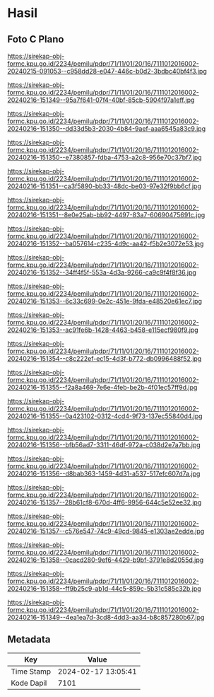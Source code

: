 # Hasil

## Foto C Plano

https://sirekap-obj-formc.kpu.go.id/2234/pemilu/pdpr/71/11/01/20/16/7111012016002-20240215-091053--c958dd28-e047-446c-b0d2-3bdbc40bf4f3.jpg

https://sirekap-obj-formc.kpu.go.id/2234/pemilu/pdpr/71/11/01/20/16/7111012016002-20240216-151349--95a7f641-07f4-40bf-85cb-5904f97a1eff.jpg

https://sirekap-obj-formc.kpu.go.id/2234/pemilu/pdpr/71/11/01/20/16/7111012016002-20240216-151350--dd33d5b3-2030-4b84-9aef-aaa6545a83c9.jpg

https://sirekap-obj-formc.kpu.go.id/2234/pemilu/pdpr/71/11/01/20/16/7111012016002-20240216-151350--e7380857-fdba-4753-a2c8-956e70c37bf7.jpg

https://sirekap-obj-formc.kpu.go.id/2234/pemilu/pdpr/71/11/01/20/16/7111012016002-20240216-151351--ca3f5890-bb33-48dc-be03-97e32f9bb6cf.jpg

https://sirekap-obj-formc.kpu.go.id/2234/pemilu/pdpr/71/11/01/20/16/7111012016002-20240216-151351--8e0e25ab-bb92-4497-83a7-60690475691c.jpg

https://sirekap-obj-formc.kpu.go.id/2234/pemilu/pdpr/71/11/01/20/16/7111012016002-20240216-151352--ba057614-c235-4d9c-aa42-f5b2e3072e53.jpg

https://sirekap-obj-formc.kpu.go.id/2234/pemilu/pdpr/71/11/01/20/16/7111012016002-20240216-151352--34ff4f5f-553a-4d3a-9266-ca9c9f4f8f36.jpg

https://sirekap-obj-formc.kpu.go.id/2234/pemilu/pdpr/71/11/01/20/16/7111012016002-20240216-151353--6c33c699-0e2c-451e-9fda-e48520e61ec7.jpg

https://sirekap-obj-formc.kpu.go.id/2234/pemilu/pdpr/71/11/01/20/16/7111012016002-20240216-151353--ac91fe6b-1428-4463-b458-e115ecf980f9.jpg

https://sirekap-obj-formc.kpu.go.id/2234/pemilu/pdpr/71/11/01/20/16/7111012016002-20240216-151354--c8c222ef-ec15-4d3f-b772-db0996488f52.jpg

https://sirekap-obj-formc.kpu.go.id/2234/pemilu/pdpr/71/11/01/20/16/7111012016002-20240216-151355--f2a8a469-7e6e-4feb-be2b-4f01ec57ff9d.jpg

https://sirekap-obj-formc.kpu.go.id/2234/pemilu/pdpr/71/11/01/20/16/7111012016002-20240216-151355--0a423102-0312-4cd4-9f73-137ec55840d4.jpg

https://sirekap-obj-formc.kpu.go.id/2234/pemilu/pdpr/71/11/01/20/16/7111012016002-20240216-151356--bfb56ad7-3311-46df-972a-c038d2e7a7bb.jpg

https://sirekap-obj-formc.kpu.go.id/2234/pemilu/pdpr/71/11/01/20/16/7111012016002-20240216-151356--d8bab363-1459-4d31-a537-517efc607d7a.jpg

https://sirekap-obj-formc.kpu.go.id/2234/pemilu/pdpr/71/11/01/20/16/7111012016002-20240216-151357--28b61cf8-670d-4ff6-9956-644c5e52ee32.jpg

https://sirekap-obj-formc.kpu.go.id/2234/pemilu/pdpr/71/11/01/20/16/7111012016002-20240216-151357--c576e547-74c9-49cd-9845-e1303ae2edde.jpg

https://sirekap-obj-formc.kpu.go.id/2234/pemilu/pdpr/71/11/01/20/16/7111012016002-20240216-151358--0cacd280-9ef6-4429-b9bf-3791e8d2055d.jpg

https://sirekap-obj-formc.kpu.go.id/2234/pemilu/pdpr/71/11/01/20/16/7111012016002-20240216-151358--ff9b25c9-ab1d-44c5-859c-5b31c585c32b.jpg

https://sirekap-obj-formc.kpu.go.id/2234/pemilu/pdpr/71/11/01/20/16/7111012016002-20240216-151349--4ea1ea7d-3cd8-4dd3-aa34-b8c857280b67.jpg


## Metadata

| Key        | Value               |
| ---------- | ------------------- |
| Time Stamp | 2024-02-17 13:05:41 |
| Kode Dapil | 7101                |



